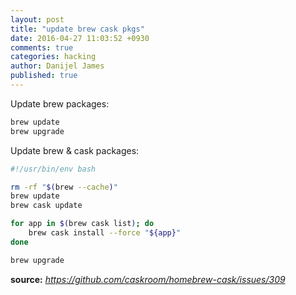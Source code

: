 ```yaml
---
layout: post
title: "update brew cask pkgs"
date: 2016-04-27 11:03:52 +0930
comments: true
categories: hacking
author: Danijel James
published: true
---
```

Update brew packages:

```bash
brew update
brew upgrade
```

Update brew &amp; cask packages:

```bash
#!/usr/bin/env bash

rm -rf "$(brew --cache)"
brew update
brew cask update

for app in $(brew cask list); do
	brew cask install --force "${app}"
done

brew upgrade
```

**source:** _https://github.com/caskroom/homebrew-cask/issues/309_